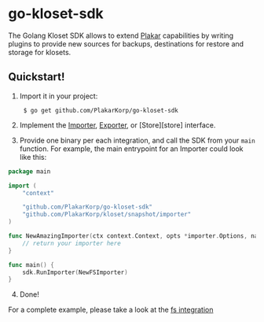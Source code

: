 # go-kloset-sdk

The Golang Kloset SDK allows to extend [Plakar][plakar] capabilities
by writing plugins to provide new sources for backups, destinations
for restore and storage for klosets.

<!--
The `go-kloset-sdk`, as the name implies, is for Golang programs.  For
Rust, please take a look at the [rust-kloset-sdk][rust-sdk]
-->

[plakar]: https://github.com/PlakarKorp/plakar
[rust-sdk]: https://github.com/PlakarKorp/rust-kloset-sdk


## Quickstart!

1. Import it in your project:

        $ go get github.com/PlakarKorp/go-kloset-sdk

2. Implement the [Importer][importer], [Exporter][exporter], or
   [Store][store] interface.

3. Provide one binary per each integration, and call the SDK from your
   `main` function.  For example, the main entrypoint for an Importer
   could look like this:

```go
package main

import (
	"context"

	"github.com/PlakarKorp/go-kloset-sdk"
	"github.com/PlakarKorp/kloset/snapshot/importer"
)

func NewAmazingImporter(ctx context.Context, opts *importer.Options, name string, config map[string]string) (importer.Importer, error) {
	// return your importer here
}

func main() {
	sdk.RunImporter(NewFSImporter)
}
```

4. Done!


For a complete example, please take a look at the [fs integration][fs]

[importer]: https://pkg.go.dev/github.com/PlakarKorp/kloset@v1.0.1-beta.2/snapshot/importer#Importer
[exporter]: https://pkg.go.dev/github.com/PlakarKorp/kloset@v1.0.1-beta.2/snapshot/exporter#Exporter
[storage]: https://pkg.go.dev/github.com/PlakarKorp/kloset@v1.0.1-beta.2/storage#Store

[fs]: https://github.com/PlakarKorp/integration-fs
